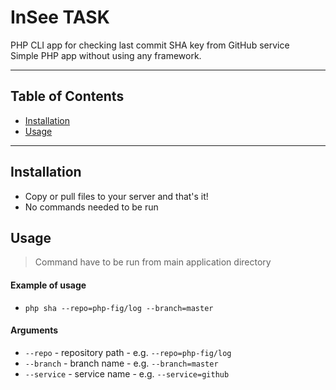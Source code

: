 # InSee TASK

PHP CLI app for checking last commit SHA key from GitHub service\
Simple PHP app without using any framework.

---

## Table of Contents

- [Installation](#installation)
- [Usage](#usage)

---

## Installation

- Copy or pull files to your server and that's it!
- No commands needed to be run

## Usage

> Command have to be run from main application directory

#### Example of usage
- `php sha --repo=php-fig/log --branch=master`

#### Arguments

- `--repo` - repository path - e.g. `--repo=php-fig/log`
- `--branch` - branch name - e.g. `--branch=master`
- `--service` - service name - e.g. `--service=github`

